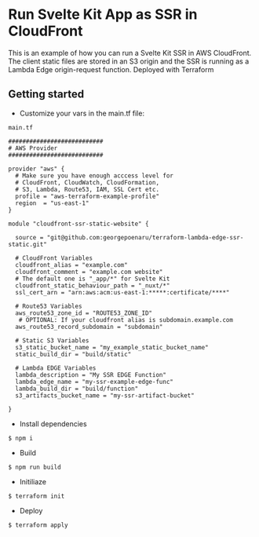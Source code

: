 # Run Svelte Kit App as SSR in CloudFront 

This is an example of how you can run a Svelte Kit SSR in AWS CloudFront. The client static files are stored in an S3 origin and the SSR is running as a Lambda Edge origin-request function. Deployed with Terraform

## Getting started

- Customize your vars in the main.tf file:

```
main.tf

###########################
# AWS Provider
###########################

provider "aws" {
  # Make sure you have enough acccess level for 
  # CloudFront, CloudWatch, CloudFormation, 
  # S3, Lambda, Route53, IAM, SSL Cert etc.
  profile = "aws-terraform-example-profile"
  region  = "us-east-1"
}

module "cloudfront-ssr-static-website" {

  source = "git@github.com:georgepoenaru/terraform-lambda-edge-ssr-static.git"
  
  # CloudFront Variables
  cloudfront_alias = "example.com"
  cloudfront_comment = "example.com website"
  # The default one is "_app/*" for Svelte Kit
  cloudfront_static_behaviour_path = "_nuxt/*"
  ssl_cert_arn = "arn:aws:acm:us-east-1:*****:certificate/****"

  # Route53 Variables
  aws_route53_zone_id = "ROUTE53_ZONE_ID"
   # OPTIONAL: If your cloudfront alias is subdomain.example.com
  aws_route53_record_subdomain = "subdomain"

  # Static S3 Variables
  s3_static_bucket_name = "my_example_static_bucket_name"
  static_build_dir = "build/static"

  # Lambda EDGE Variables
  lambda_description = "My SSR EDGE Function"
  lambda_edge_name = "my-ssr-example-edge-func"
  lambda_build_dir = "build/function"
  s3_artifacts_bucket_name = "my-ssr-artifact-bucket"

}
```

- Install dependencies


```
$ npm i
```
- Build


```
$ npm run build
```
- Initiliaze

```
$ terraform init
```
- Deploy

```
$ terraform apply
```


